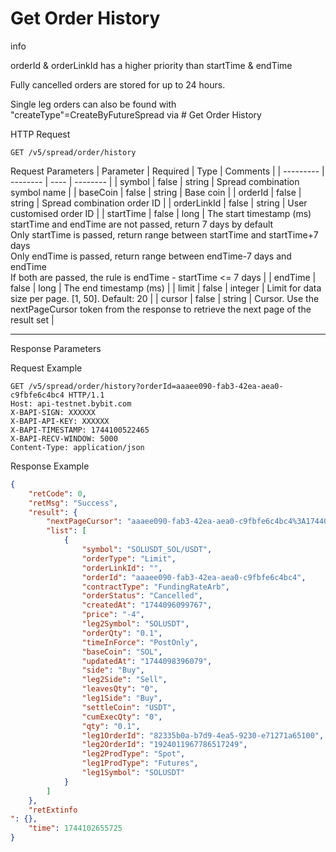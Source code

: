 # Get Order History
info

orderId & orderLinkId has a higher priority than startTime & endTime

Fully cancelled orders are stored for up to 24 hours.

Single leg orders can also be found with "createType"=CreateByFutureSpread via # Get Order History


HTTP Request
```http
GET /v5/spread/order/history
```

Request Parameters
| Parameter | Required | Type | Comments |
| --------- | -------- | ---- | -------- |
| symbol | false | string | Spread combination symbol name |
| baseCoin | false | string | Base coin |
| orderId | false | string | Spread combination order ID |
| orderLinkId | false | string | User customised order ID |
| startTime | false | long | The start timestamp (ms) <br> startTime and endTime are not passed, return 7 days by default <br> Only startTime is passed, return range between startTime and startTime+7 days <br> Only endTime is passed, return range between endTime-7 days and endTime <br> If both are passed, the rule is endTime - startTime <= 7 days |
| endTime | false | long | The end timestamp (ms) |
| limit | false | integer | Limit for data size per page. [1, 50]. Default: 20 |
| cursor | false | string | Cursor. Use the nextPageCursor token from the response to retrieve the next page of the result set |

---


Response Parameters
 
Request Example
```http
GET /v5/spread/order/history?orderId=aaaee090-fab3-42ea-aea0-c9fbfe6c4bc4 HTTP/1.1
Host: api-testnet.bybit.com
X-BAPI-SIGN: XXXXXX
X-BAPI-API-KEY: XXXXXX
X-BAPI-TIMESTAMP: 1744100522465
X-BAPI-RECV-WINDOW: 5000
Content-Type: application/json
```

Response Example
```json
{
    "retCode": 0,
    "retMsg": "Success",
    "result": {
        "nextPageCursor": "aaaee090-fab3-42ea-aea0-c9fbfe6c4bc4%3A1744096099767%2Caaaee090-fab3-42ea-aea0-c9fbfe6c4bc4%3A1744096099767",
        "list": [
            {
                "symbol": "SOLUSDT_SOL/USDT",
                "orderType": "Limit",
                "orderLinkId": "",
                "orderId": "aaaee090-fab3-42ea-aea0-c9fbfe6c4bc4",
                "contractType": "FundingRateArb",
                "orderStatus": "Cancelled",
                "createdAt": "1744096099767",
                "price": "-4",
                "leg2Symbol": "SOLUSDT",
                "orderQty": "0.1",
                "timeInForce": "PostOnly",
                "baseCoin": "SOL",
                "updatedAt": "1744098396079",
                "side": "Buy",
                "leg2Side": "Sell",
                "leavesQty": "0",
                "leg1Side": "Buy",
                "settleCoin": "USDT",
                "cumExecQty": "0",
                "qty": "0.1",
                "leg1OrderId": "82335b0a-b7d9-4ea5-9230-e71271a65100",
                "leg2OrderId": "1924011967786517249",
                "leg2ProdType": "Spot",
                "leg1ProdType": "Futures",
                "leg1Symbol": "SOLUSDT"
            }
        ]
    },
    "retExtinfo
": {},
    "time": 1744102655725
}
```

